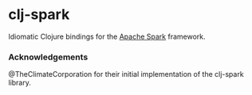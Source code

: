 clj-spark
=========

Idiomatic Clojure bindings for the [Apache Spark](https://spark.apache.org) framework.


### Acknowledgements

@TheClimateCorporation for their initial implementation of the clj-spark library.
